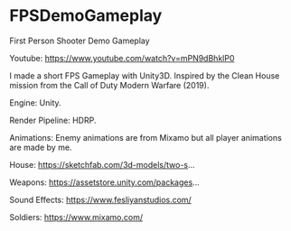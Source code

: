 # FPSDemoGameplay
First Person Shooter Demo Gameplay

Youtube: https://www.youtube.com/watch?v=mPN9dBhklP0

I made a short FPS Gameplay with Unity3D. Inspired by the Clean House mission from the Call of Duty Modern Warfare (2019).

Engine: Unity.

Render Pipeline: HDRP.

Animations: Enemy animations are from Mixamo but all player animations are made by me.

House: https://sketchfab.com/3d-models/two-s...

Weapons: https://assetstore.unity.com/packages...

Sound Effects: https://www.fesliyanstudios.com/

Soldiers: https://www.mixamo.com/
